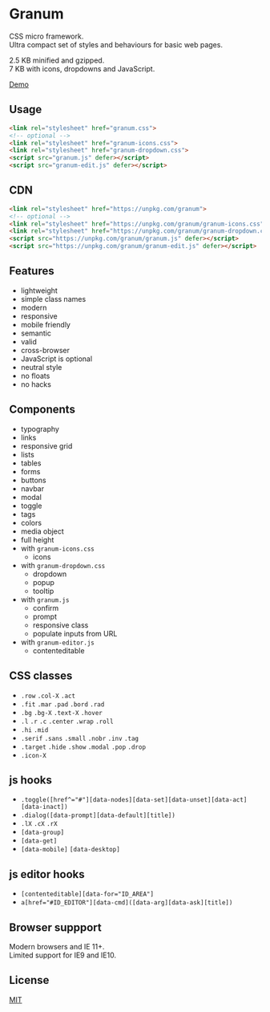 # Granum

CSS micro framework.  
Ultra compact set of styles and behaviours for basic web pages.

2.5 KB minified and gzipped.  
7 KB with icons, dropdowns and JavaScript.

[Demo](https://vvvkor.github.io/granum/)

## Usage

```html
<link rel="stylesheet" href="granum.css">
<!-- optional -->
<link rel="stylesheet" href="granum-icons.css">
<link rel="stylesheet" href="granum-dropdown.css">
<script src="granum.js" defer></script>
<script src="granum-edit.js" defer></script>
```

## CDN

```html
<link rel="stylesheet" href="https://unpkg.com/granum">
<!-- optional -->
<link rel="stylesheet" href="https://unpkg.com/granum/granum-icons.css">
<link rel="stylesheet" href="https://unpkg.com/granum/granum-dropdown.css">
<script src="https://unpkg.com/granum/granum.js" defer></script>
<script src="https://unpkg.com/granum/granum-edit.js" defer></script>
```


## Features

- lightweight
- simple class names
- modern
- responsive
- mobile friendly
- semantic
- valid
- cross-browser
- JavaScript is optional
- neutral style
- no floats
- no hacks

## Components

- typography
- links
- responsive grid
- lists
- tables
- forms
- buttons
- navbar
- modal
- toggle
- tags
- colors
- media object
- full height
- with `granum-icons.css`
  - icons
- with `granum-dropdown.css`
  - dropdown
  - popup
  - tooltip
- with `granum.js`
  - confirm
  - prompt
  - responsive class
  - populate inputs from URL
- with `granum-editor.js`
  - contenteditable


## CSS classes

- `.row` `.col-X` `.act`
- `.fit` `.mar` `.pad` `.bord` `.rad`
- `.bg` `.bg-X` `.text-X` `.hover`
- `.l` `.r` `.c` `.center` `.wrap` `.roll`
- `.hi` `.mid` 
- `.serif` `.sans` `.small` `.nobr` `.inv` `.tag`
- `.target` `.hide` `.show` `.modal` `.pop` `.drop`
- `.icon-X`


## js hooks

- `.toggle([href^="#"][data-nodes][data-set][data-unset][data-act][data-inact])`
- `.dialog([data-prompt][data-default][title])`
- `.lX` `.cX` `.rX`
- `[data-group]`
- `[data-get]`
- `[data-mobile]` `[data-desktop]`

## js editor hooks

- `[contenteditable][data-for="ID_AREA"]`
- `a[href="#ID_EDITOR"][data-cmd]([data-arg][data-ask][title])`

## Browser suppport

Modern browsers and IE 11+.  
Limited support for IE9 and IE10.

## License

[MIT](./LICENSE)